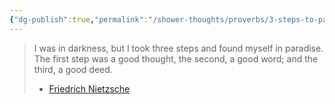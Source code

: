```yaml
---
{"dg-publish":true,"permalink":"/shower-thoughts/proverbs/3-steps-to-paradise/","created":"2025-04-09T22:10:52.334-05:00","updated":"2025-04-09T11:31:43.000-05:00"}
---
```


> I was in darkness, but I took three steps and found myself in paradise. The first step was a good thought, the second, a good word; and the third, a good deed.
> - [Friedrich Nietzsche](https://www.azquotes.com/quote/1137337)

